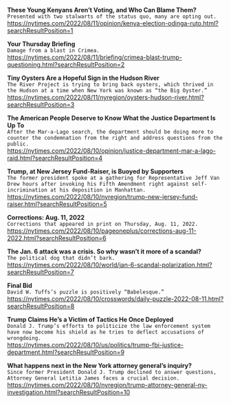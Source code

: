 **These Young Kenyans Aren’t Voting, and Who Can Blame Them?**\
`Presented with two stalwarts of the status quo, many are opting out.`\
https://nytimes.com/2022/08/11/opinion/kenya-election-odinga-ruto.html?searchResultPosition=1

**Your Thursday Briefing**\
`Damage from a blast in Crimea.`\
https://nytimes.com/2022/08/11/briefing/crimea-blast-trump-questioning.html?searchResultPosition=2

**Tiny Oysters Are a Hopeful Sign in the Hudson River**\
`The River Project is trying to bring back oysters, which thrived in the Hudson at a time when New York was known as “the Big Oyster.”`\
https://nytimes.com/2022/08/11/nyregion/oysters-hudson-river.html?searchResultPosition=3

**The American People Deserve to Know What the Justice Department Is Up To**\
`After the Mar-a-Lago search, the department should be doing more to counter the condemnation from the right and address questions from the public.`\
https://nytimes.com/2022/08/10/opinion/justice-department-mar-a-lago-raid.html?searchResultPosition=4

**Trump, at New Jersey Fund-Raiser, is Buoyed by Supporters**\
`The former president spoke at a gathering for Representative Jeff Van Drew hours after invoking his Fifth Amendment right against self-incrimination at his deposition in Manhattan.`\
https://nytimes.com/2022/08/10/nyregion/trump-new-jersey-fund-raiser.html?searchResultPosition=5

**Corrections: Aug. 11, 2022**\
`Corrections that appeared in print on Thursday, Aug. 11, 2022.`\
https://nytimes.com/2022/08/10/pageoneplus/corrections-aug-11-2022.html?searchResultPosition=6

**The Jan. 6 attack was a crisis. So why wasn’t it more of a scandal?**\
`The political dog that didn’t bark.`\
https://nytimes.com/2022/08/10/world/jan-6-scandal-polarization.html?searchResultPosition=7

**Final Bid**\
`David W. Tuffs’s puzzle is positively “Babelesque.”`\
https://nytimes.com/2022/08/10/crosswords/daily-puzzle-2022-08-11.html?searchResultPosition=8

**Trump Claims He’s a Victim of Tactics He Once Deployed**\
`Donald J. Trump’s efforts to politicize the law enforcement system have now become his shield as he tries to deflect accusations of wrongdoing.`\
https://nytimes.com/2022/08/10/us/politics/trump-fbi-justice-department.html?searchResultPosition=9

**What happens next in the New York attorney general’s inquiry?**\
`Since former President Donald J. Trump declined to answer questions, Attorney General Letitia James faces a crucial decision.`\
https://nytimes.com/2022/08/10/nyregion/trump-attorney-general-ny-investigation.html?searchResultPosition=10

